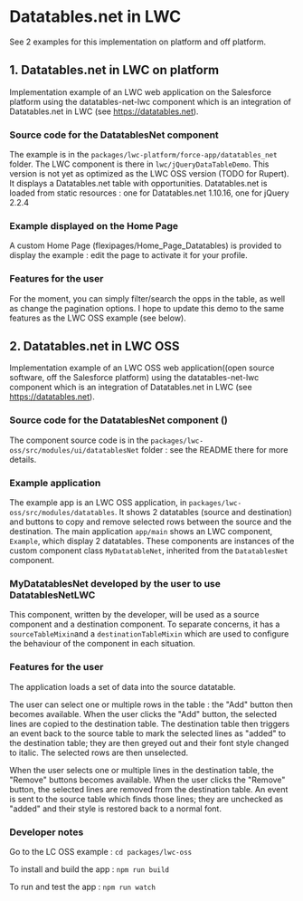 # Datatables.net in LWC

See 2 examples for this implementation on platform and off platform.

## 1. Datatables.net in LWC on platform

Implementation example of an LWC web application on the Salesforce platform using the datatables-net-lwc component which is an integration of Datatables.net in LWC (see https://datatables.net).

### Source code for the DatatablesNet component

The example is in the `packages/lwc-platform/force-app/datatables_net` folder.
The LWC component is there in `lwc/jQueryDataTableDemo`.
This version is not yet as optimized as the LWC OSS version (TODO for Rupert).
It displays a Datatables.net table with opportunities.
Datatables.net is loaded from static resources : one for Datatables.net 1.10.16, one for jQuery 2.2.4

### Example displayed on the Home Page

A custom Home Page (flexipages/Home_Page_Datatables) is provided to display the example : edit the page to activate it for your profile.

### Features for the user

For the moment, you can simply filter/search the opps in the table, as well as change the pagination options.
I hope to update this demo to the same features as the LWC OSS example (see below).

## 2. Datatables.net in LWC OSS

Implementation example of an LWC OSS web application((open source software, off the Salesforce platform) using the datatables-net-lwc component which is an integration of Datatables.net in LWC (see https://datatables.net).

### Source code for the DatatablesNet component (<ui-datatables>)

The component source code is in the `packages/lwc-oss/src/modules/ui/datatablesNet` folder : see the README there for more details.

### Example application

The example app is an LWC OSS application, in `packages/lwc-oss/src/modules/datatables`. It shows 2 datatables (source and destination) and buttons to copy and remove selected rows between the source and the destination.
The main application `app/main` shows an LWC component, `Example`, which display 2 datatables. These components are instances of the custom component class `MyDatatableNet`, inherited from the `DatatablesNet` component.

### MyDatatablesNet developed by the user to use DatatablesNetLWC

This component, written by the developer, will be used as a source component and a destination component. To separate concerns, it has a `sourceTableMixin`and a `destinationTableMixin` which are used to configure the behaviour of the component in each situation.

### Features for the user

The application loads a set of data into the source datatable.

The user can select one or multiple rows in the table : the "Add" button then becomes available. When the user clicks the "Add" button, the selected lines are copied to the destination table. The destination table then triggers an event back to the source table to mark the selected lines as "added" to the destination table; they are then greyed out and their font style changed to italic. The selected rows are then unselected.

When the user selects one or multiple lines in the destination table, the "Remove" buttons becomes available. When the user clicks the "Remove" button, the selected lines are removed from the destination table. An event is sent to the source table which finds those lines; they are unchecked as "added" and their style is restored back to a normal font.

### Developer notes

Go to the LC OSS example :
`cd packages/lwc-oss`

To install and build the app :
`npm run build`

To run and test the app :
`npm run watch`
